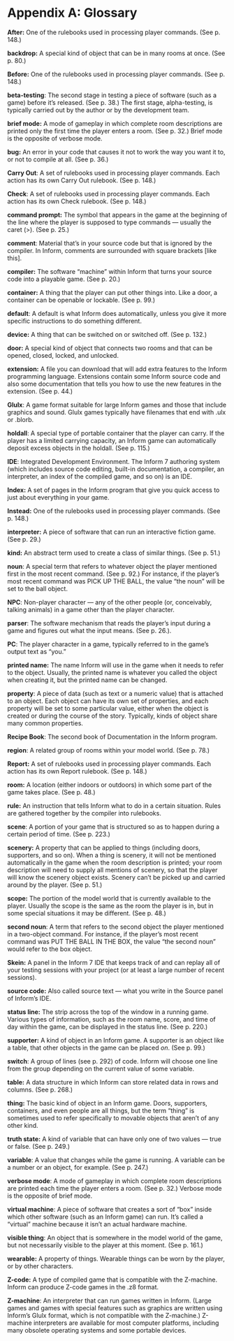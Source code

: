 # Appendix A: Glossary

**After:** One of the rulebooks used in processing player commands. (See p. 148.)

**backdrop:** A special kind of object that can be in many rooms at once. (See p. 80.)

**Before:** One of the rulebooks used in processing player commands. (See p. 148.)

**beta-testing**: The second stage in testing a piece of software (such as a game) before it’s released. (See p. 38.) The first stage, alpha-testing, is typically carried out by the author or by the development team.

**brief mode:** A mode of gameplay in which complete room descriptions are printed only the first time the player enters a room. (See p. 32.) Brief mode is the opposite of verbose mode.

**bug:** An error in your code that causes it not to work the way you want it to, or not to compile at all. (See p. 36.)

**Carry Out**: A set of rulebooks used in processing player commands. Each action has its own Carry Out rulebook. (See p. 148.)

**Check**: A set of rulebooks used in processing player commands. Each action has its own Check rulebook. (See p. 148.)

**command prompt:** The symbol that appears in the game at the beginning of the line where the player is supposed to type commands — usually the caret (&gt;). (See p. 25.)

**comment**: Material that’s in your source code but that is ignored by the compiler. In Inform, comments are surrounded with square brackets [like this].

**compiler:** The software “machine” within Inform that turns your source code into a playable game. (See p. 20.)

**container:** A thing that the player can put other things into. Like a door, a container can be openable or lockable. (See p. 99.)

**default**: A default is what Inform does automatically, unless you give it more specific instructions to do something different.

**device:** A thing that can be switched on or switched off. (See p. 132.)

**door:** A special kind of object that connects two rooms and that can be opened, closed, locked, and unlocked.

**extension:** A file you can download that will add extra features to the Inform programming language. Extensions contain some Inform source code and also some documentation that tells you how to use the new features in the extension. (See p. 44.)

**Glulx**: A game format suitable for large Inform games and those that include graphics and sound. Glulx games typically have filenames that end with .ulx or .blorb.

**holdall**: A special type of portable container that the player can carry. If the player has a limited carrying capacity, an Inform game can automatically deposit excess objects in the holdall. (See p. 115.)

**IDE**: Integrated Development Environment. The Inform 7 authoring system (which includes source code editing, built-in documentation, a compiler, an interpreter, an index of the compiled game, and so on) is an IDE.

**Index:** A set of pages in the Inform program that give you quick access to just about everything in your game.

**Instead:** One of the rulebooks used in processing player commands. (See p. 148.)

**interpreter:** A piece of software that can run an interactive fiction game. (See p. 29.)

**kind:** An abstract term used to create a class of similar things. (See p. 51.)

**noun**: A special term that refers to whatever object the player mentioned first in the most recent command. (See p. 92.) For instance, if the player’s most recent command was PICK UP THE BALL, the value “the noun” will be set to the ball object.

**NPC**: Non-player character — any of the other people (or, conceivably, talking animals) in a game other than the player character.

**parser**: The software mechanism that reads the player’s input during a game and figures out what the input means. (See p. 26.).

**PC**: The player character in a game, typically referred to in the game’s output text as “you.”

**printed name:** The name Inform will use in the game when it needs to refer to the object. Usually, the printed name is whatever you called the object when creating it, but the printed name can be changed.

**property**: A piece of data (such as text or a numeric value) that is attached to an object. Each object can have its own set of properties, and each property will be set to some particular value, either when the object is created or during the course of the story. Typically, kinds of object share many common properties.

**Recipe Book**: The second book of Documentation in the Inform program.

**region**: A related group of rooms within your model world. (See p. 78.)

**Report:** A set of rulebooks used in processing player commands. Each action has its own Report rulebook. (See p. 148.)

**room:** A location (either indoors or outdoors) in which some part of the game takes place. (See p. 48.)

**rule:** An instruction that tells Inform what to do in a certain situation. Rules are gathered together by the compiler into rulebooks.

**scene**: A portion of your game that is structured so as to happen during a certain period of time. (See p. 223.)

**scenery:** A property that can be applied to things (including doors, supporters, and so on). When a thing is scenery, it will not be mentioned automatically in the game when the room description is printed; your room description will need to supply all mentions of scenery, so that the player will know the scenery object exists. Scenery can’t be picked up and carried around by the player. (See p. 51.)

**scope:** The portion of the model world that is currently available to the player. Usually the scope is the same as the room the player is in, but in some special situations it may be different. (See p. 48.)

**second noun**: A term that refers to the second object the player mentioned in a two-object command. For instance, if the player’s most recent command was PUT THE BALL IN THE BOX, the value “the second noun” would refer to the box object.

**Skein:** A panel in the Inform 7 IDE that keeps track of and can replay all of your testing sessions with your project (or at least a large number of recent sessions).

**source code:** Also called source text — what you write in the Source panel of Inform’s IDE.

**status line:** The strip across the top of the window in a running game. Various types of information, such as the room name, score, and time of day within the game, can be displayed in the status line. (See p. 220.)

**supporter:** A kind of object in an Inform game. A supporter is an object like a table, that other objects in the game can be placed _on_. (See p. 99.)

**switch**: A group of lines (see p. 292) of code. Inform will choose one line from the group depending on the current value of some variable.

**table:** A data structure in which Inform can store related data in rows and columns. (See p. 268.)

**thing:** The basic kind of object in an Inform game. Doors, supporters, containers, and even people are all things, but the term “thing” is sometimes used to refer specifically to movable objects that aren’t of any other kind.

**truth state:** A kind of variable that can have only one of two values — true or false. (See p. 249.)

**variable**: A value that changes while the game is running. A variable can be a number or an object, for example. (See p. 247.)

**verbose mode**: A mode of gameplay in which complete room descriptions are printed each time the player enters a room. (See p. 32.) Verbose mode is the opposite of brief mode.

**virtual machine**: A piece of software that creates a sort of “box” inside which other software (such as an Inform game) can run. It’s called a “virtual” machine because it isn’t an actual hardware machine.

**visible thing**: An object that is somewhere in the model world of the game, but not necessarily visible to the player at this moment. (See p. 161.)

**wearable:** A property of things. Wearable things can be worn by the player, or by other characters.

**Z-code:** A type of compiled game that is compatible with the Z-machine. Inform can produce Z-code games in the .z8 format.

**Z-machine**: An interpreter that can run games written in Inform. (Large games and games with special features such as graphics are written using Inform’s Glulx format, which is not compatible with the Z-machine.) Z-machine interpreters are available for most computer platforms, including many obsolete operating systems and some portable devices.

